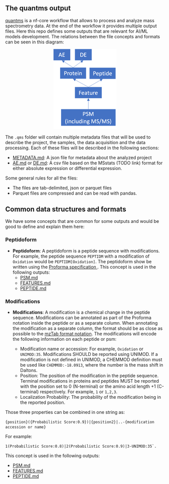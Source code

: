 ## The quantms output

[quantms](https://github.com/bigbio/quantms) is a nf-core workflow that allows to process and analyze mass spectrometry data. At the end of the workflow it provides multiple output files. Here this repo defines some outputs that are relevant for AI/ML models development. The relations between the file concepts and formats can be seen in this diagram:

<p align="center">
<img src="file-relation.png" width="200" />
</p>

The `.qms` folder will contain multiple metadata files that will be used to describe the project, the samples, the data acquisition and the data processing. 
Each of these files will be described in the following sections: 

- [METADATA.md](METADATA.md): A json file for metadata about the analyzed project
- [AE.md](AE.md) or [DE.md](DE.md): A csv file based on the MSstats (TODO link) format for either absolute expression or differential expression.

Some general rules for all the files: 

- The files are tab-delimited, json or parquet files
- Parquet files are compressed and can be read with pandas. 


## Common data structures and formats

We have some concepts that are common for some outputs and would be good to define and explain them here: 

### Peptidoform

- **Peptidoform**: A peptidoform is a peptide sequence with modifications. For example, the peptide sequence `PEPTIDM` with a modification of `Oxidation` would be `PEPTIDM[Oxidation]`. The peptidoform show be written using the [Proforma specification ](https://github.com/HUPO-PSI/ProForma). This concept is used in the following outputs: 
  - [PSM.md](PSM.md)
  - [FEATURES.md](FEATURES.md)
  - [PEPTIDE.md](PEPTIDE.md)

### Modifications

- **Modifications**: A modification is a chemical change in the peptide sequence. Modifications can be annotated as part of the Proforma notation inside the peptide or as a separate column. When annotating the modification as a separate column, the format should be as close as possible to the [mzTab format notation](https://github.com/HUPO-PSI/mzTab/tree/master/specification_document-releases/1_0-Proteomics-Release). The modifications will encode the following information on each peptide or psm:

  - Modification name or accession: For example, `Oxidation` or `UNIMOD:35`. Modifications SHOULD be reported using UNIMOD. If a modification is not defined in UNIMOD, a CHEMMOD definition must be used like `CHEMMOD:-18.0913`, where the number is the mass shift in Daltons.
  - Position: The position of the modification in the peptide sequence. Terminal modifications in proteins and peptides MUST be reported with the position set to 0 (N-terminal) or the amino acid length +1 (C-terminal) respectively. For example, `1` or `1,2,3`. 
  - Localization Probability: The probability of the modification being in the reported position. 

Those three properties can be combined in one string as: 

```
{position}({Probabilistic Score:0.9})|{position2}|..-{modification accession or name}
```

For example: 

```
1(Probabilistic Score:0.8)|2(Probabilistic Score:0.9)|3-UNIMOD:35`. 
```
This concept is used in the following outputs:

  - [PSM.md](PSM.md)
  - [FEATURES.md](FEATURES.md)
  - [PEPTIDE.md](PEPTIDE.md)